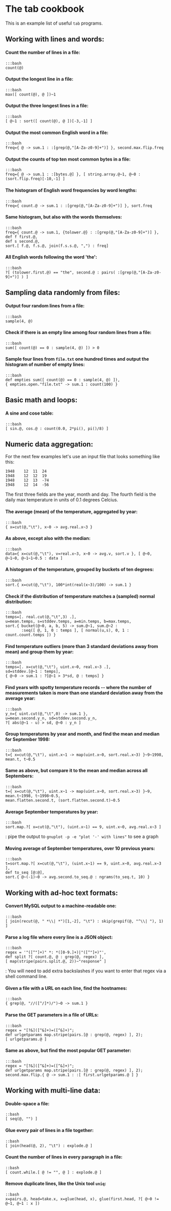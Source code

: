 # The tab cookbook #

This is an example list of useful `tab` programs.

## Working with lines and words:

#### Count the number of lines in a file:
    :::bash
    count(@)

#### Output the longest line in a file:
    :::bash
    max([ count(@), @ ])~1

#### Output the three longest lines in a file:
    :::bash
    [ @~1 : sort([ count(@), @ ])[-3,-1] ]

#### Output the most common English word in a file:
    :::bash
    freq={ @ -> sum.1 : :[grep(@,"[A-Za-z0-9]+")] }, second.max.flip.freq

#### Output the counts of top ten most common bytes in a file:
    :::bash
    freq={ @ -> sum.1 : :[bytes.@] }, [ string.array.@~1, @~0 : (sort.flip.freq)[-10,-1] ]

#### The histogram of English word frequencies by word lengths:
    :::bash
    freq={ count.@ -> sum.1 : :[grep(@,"[A-Za-z0-9]+")] }, sort.freq

#### Same histogram, but also with the words themselves:
    :::bash
    freq={ count.@ -> sum.1, {tolower.@} : :[grep(@,"[A-Za-z0-9]+")] },
    def f first.@,
    def s second.@,
    sort.[ f.@, f.s.@, join(f.s.s.@, ",") : freq]

#### All English words following the word 'the':
    :::bash
    ?[ (tolower.first.@) == "the", second.@ : pairs( :[grep(@,"[A-Za-z0-9]+")] ) ]

## Sampling data randomly from files:

#### Output four random lines from a file:
    :::bash
    sample(4, @)

#### Check if there is an empty line among four random lines from a file:
    :::bash
    sum([ count(@) == 0 : sample(4, @) ]) > 0

#### Sample four lines from `file.txt` one hundred times and output the histogram of number of empty lines:
    :::bash
    def empties sum([ count(@) == 0 : sample(4, @) ]),
    { empties.open."file.txt" -> sum.1 : count(100) }

## Basic math and loops:

#### A sine and cose table:
    :::bash
    [ sin.@, cos.@ : count(0.0, 2*pi(), pi()/8) ]

## Numeric data aggregation:

For the next few examples let's use an input file that looks something like this:

    1948	12	11	24
    1948	12	12	19
    1948	12	13	-74
    1948	12	14	-56

The first three fields are the year, month and day. The fourth field is the daily max temperature in units of 0.1 degrees Celcius.

#### The average (mean) of the temperature, aggregated by year:
    :::bash
    { x=cut(@,"\t"), x~0 -> avg.real.x~3 }

#### As above, except also with the median:
    :::bash
    data={ x=cut(@,"\t"), v=real.x~3, x~0 -> avg.v, sort.v }, [ @~0, @~1~0, @~1~1~0.5 : data ]

#### A histogram of the temperature, grouped by buckets of ten degrees:
    :::bash
    sort.{ x=cut(@,"\t"), 100*int(real(x~3)/100) -> sum.1 }

#### Check if the distribution of temperature matches a (sampled) normal distribution:
    :::bash
    temps=[. real.cut(@,"\t",3) .],
    u=mean.temps, s=stddev.temps, a=min.temps, b=max.temps,
    sort.{ bucket(@~0, a, b, 5) -> sum.@~1, sum.@~2 :
           :seq([ @, 1, 0 : temps ], [ normal(u,s), 0, 1 : count.count.temps ]) }

#### Find temperature outliers (more than 3 standard deviations away from mean) and group them by year:
    :::bash
    temps=[. x=cut(@,"\t"), uint.x~0, real.x~3 .],
    sd=stddev.[@~1 : temps],
    { @~0 -> sum.1 : ?[@~1 > 3*sd, @ : temps] }

#### Find years with spotty temperature records -- where the number of measurements taken is more than one standard deviation away from the average year:
    :::bash
    y_n={ uint.cut(@,"\t",0) -> sum.1 },
    u=mean.second.y_n, sd=stddev.second.y_n,
    ?[ abs(@~1 - u) > sd, @~0 : y_n ]

#### Group temperatures by year and month, and find the mean and median for September 1998:
    :::bash
    t={ x=cut(@,"\t"), uint.x~1 -> map(uint.x~0, sort.real.x~3) }~9~1998, mean.t, t~0.5

#### Same as above, but compare it to the mean and median across all Septembers:
    :::bash
    t={ x=cut(@,"\t"), uint.x~1 -> map(uint.x~0, sort.real.x~3) }~9,
    mean.t~1998, t~1998~0.5,
    mean.flatten.second.t, (sort.flatten.second.t)~0.5

#### Average September temperatures by year:
    :::bash
    sort.map.?[ x=cut(@,"\t"), (uint.x~1) == 9, uint.x~0, avg.real.x~3 ]
: pipe the output to `gnuplot -p -e "plot '-' with lines"` to see a graph

#### Moving average of September temperatures, over 10 previous years:
    :::bash
    t=sort.map.?[ x=cut(@,"\t"), (uint.x~1) == 9, uint.x~0, avg.real.x~3 ],
    def to_seq [@:@],
    sort.{ @~(-1)~0 -> avg.second.to_seq.@ : ngrams(to_seq.t, 10) }

## Working with ad-hoc text formats:

#### Convert MySQL output to a machine-readable one:
    :::bash
    [ join(recut(@, " *\\| *")[1,-2], "\t") : skip(grepif(@, "^\\| "), 1) ]

#### Parse a log file where every line is a JSON object:
    :::bash
    regex = '"([^"]+)" *: *([0-9.]+)|"([^"]+)"',
    def split ?[ count.@, @ : grep(@, regex) ],
    [ map(stripe(pairs.split.@, 2))~"response" ]
: You will need to add extra backslashes if you want to enter that regex via a shell command line.

#### Given a file with a URL on each line, find the hostnames:
    :::bash
    { grep(@, "//([^/]*)/")~0 -> sum.1 }

#### Parse the GET parameters in a file of URLs:
    :::bash
    regex = "[?&]([^&]+)=([^&]+)";
    def urlgetparams map.stripe(pairs.[@ : grep(@, regex) ], 2);
    [ urlgetparams.@ ]

#### Same as above, but find the most popular GET parameter:
    :::bash
    regex = "[?&]([^&]+)=([^&]+)";
    def urlgetparams map.stripe(pairs.[@ : grep(@, regex) ], 2);
    second.max.flip.{ @ -> sum.1 : :[ first.urlgetparams.@ ] }

## Working with multi-line data:

#### Double-space a file:
    ::bash
    [ seq(@, "") ]

#### Glue every pair of lines in a file together:
    ::bash
    [ join(head(@, 2), "\t") : explode.@ ]

#### Count the number of lines in every paragraph in a file:
    ::bash
    [ count.while.[ @ != "", @ ] : explode.@ ]

#### Remove duplicate lines, like the Unix tool `uniq`:
    ::bash
    x=pairs.@, head=take.x, x=glue(head, x), glue(first.head, ?[ @~0 != @~1, @~1 : x ])
